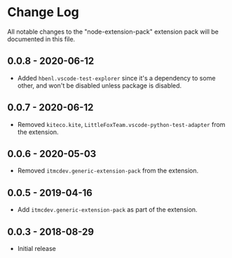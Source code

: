 # Change Log
All notable changes to the "node-extension-pack" extension pack will be documented in this file.

## 0.0.8 - 2020-06-12

- Added `hbenl.vscode-test-explorer` since it's a dependency to some other, and won't be disabled unless package is disabled.

## 0.0.7 - 2020-06-12

- Removed `kiteco.kite`, `LittleFoxTeam.vscode-python-test-adapter` from the extension.

## 0.0.6 - 2020-05-03

- Removed `itmcdev.generic-extension-pack` from the extension.

## 0.0.5 - 2019-04-16

- Add `itmcdev.generic-extension-pack` as part of the extension.

## 0.0.3 - 2018-08-29
- Initial release
